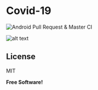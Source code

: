 
# Covid-19
![Android Pull Request & Master CI](https://github.com/David-Hackro/Covid/workflows/Android%20Pull%20Request%20&%20Master%20CI/badge.svg)

![alt text](https://i.ibb.co/0jx72sc/Untitled-Diagram-3.png)

License
----

MIT


**Free Software!**
